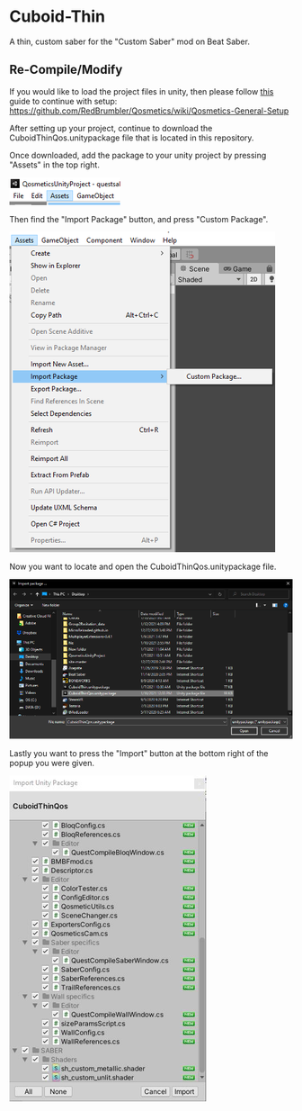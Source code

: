 # Cuboid-Thin
A thin, custom saber for the "Custom Saber" mod on Beat Saber.

## Re-Compile/Modify
If you would like to load the project files in unity, then please follow [this](https://github.com/RedBrumbler/Qosmetics/wiki/Qosmetics-General-Setup) guide to continue with setup: https://github.com/RedBrumbler/Qosmetics/wiki/Qosmetics-General-Setup

After setting up your project, continue to download the CuboidThinQos.unitypackage file that is located in this repository.

Once downloaded, add the package to your unity project by pressing "Assets" in the top right.

![Assets Button](https://raw.githubusercontent.com/TheModdedChicken/Cuboid-Thin/quest-port/image.png)

Then find the "Import Package" button, and press "Custom Package".

![Custom Package Button](https://raw.githubusercontent.com/TheModdedChicken/Cuboid-Thin/quest-port/image2.png)

Now you want to locate and open the CuboidThinQos.unitypackage file.

![Open Package File](https://raw.githubusercontent.com/TheModdedChicken/Cuboid-Thin/quest-port/image3.png)

Lastly you want to press the "Import" button at the bottom right of the popup you were given.

![Import Popup](https://raw.githubusercontent.com/TheModdedChicken/Cuboid-Thin/quest-port/Capture.JPG)
